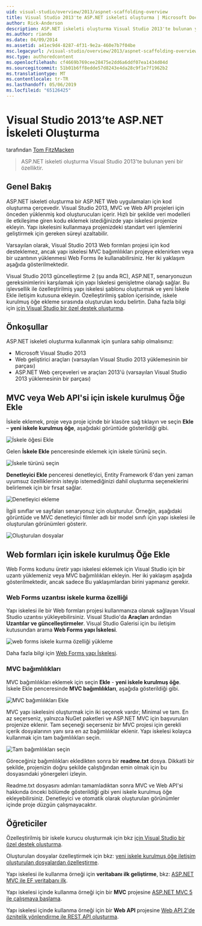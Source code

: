 ```yaml
---
uid: visual-studio/overview/2013/aspnet-scaffolding-overview
title: Visual Studio 2013'te ASP.NET iskeleti oluşturma | Microsoft Docs
author: Rick-Anderson
description: ASP.NET iskeleti oluşturma Visual Studio 2013'te bulunan yeni bir özelliktir.
ms.author: riande
ms.date: 04/09/2014
ms.assetid: a41ec9d4-8287-4f31-9e2a-460e7b7f04be
msc.legacyurl: /visual-studio/overview/2013/aspnet-scaffolding-overview
msc.type: authoredcontent
ms.openlocfilehash: cf4669b769cee28475e2dd6a6ddf07ea1434d04d
ms.sourcegitcommit: 51b01b6ff8edde57d8243e4da28c9f1e7f1962b2
ms.translationtype: MT
ms.contentlocale: tr-TR
ms.lasthandoff: 05/06/2019
ms.locfileid: "65126425"
---
```

# <a name="aspnet-scaffolding-in-visual-studio-2013"></a>Visual Studio 2013’te ASP.NET İskeleti Oluşturma

tarafından [Tom FitzMacken](https://github.com/tfitzmac)

> ASP.NET iskeleti oluşturma Visual Studio 2013'te bulunan yeni bir özelliktir.

## <a name="overview"></a>Genel Bakış

ASP.NET iskeleti oluşturma bir ASP.NET Web uygulamaları için kod oluşturma çerçevedir. Visual Studio 2013, MVC ve Web API projeleri için önceden yüklenmiş kod oluşturucuları içerir. Hızlı bir şekilde veri modelleri ile etkileşime giren kodu eklemek istediğinizde yapı iskelesi projenize ekleyin. Yapı iskelesini kullanmaya projenizdeki standart veri işlemlerini geliştirmek için gereken süreyi azaltabilir.

Varsayılan olarak, Visual Studio 2013 Web formları projesi için kod desteklemez, ancak yapı iskelesi MVC bağımlılıkları projeye eklenirken veya bir uzantının yüklenmesi Web Forms ile kullanabilirsiniz. Her iki yaklaşım aşağıda gösterilmektedir.

Visual Studio 2013 güncelleştirme 2 (şu anda RC), ASP.NET, senaryonuzun gereksinimlerini karşılamak için yapı İskelesi genişletme olanağı sağlar. Bu işlevsellik ile özelleştirilmiş yapı iskelesi şablonu oluşturmak ve yeni İskele Ekle iletişim kutusuna ekleyin. Özelleştirilmiş şablon içerisinde, iskele kurulmuş öğe ekleme sırasında oluşturulan kodu belirtin. Daha fazla bilgi için [için Visual Studio bir özel destek oluşturma](https://go.microsoft.com/fwlink/p/?LinkId=395029).

## <a name="prerequisites"></a>Önkoşullar

ASP.NET iskeleti oluşturma kullanmak için şunlara sahip olmalısınız:

- Microsoft Visual Studio 2013
- Web geliştirici araçları (varsayılan Visual Studio 2013 yüklemesinin bir parçası)
- ASP.NET Web çerçeveleri ve araçları 2013'ü (varsayılan Visual Studio 2013 yüklemesinin bir parçası)

## <a name="add-a-scaffolded-item-to-mvc-or-web-api"></a>MVC veya Web API'si için iskele kurulmuş Öğe Ekle

İskele eklemek, proje veya proje içinde bir klasöre sağ tıklayın ve seçin **Ekle** – **yeni iskele kurulmuş öğe**, aşağıdaki görüntüde gösterildiği gibi.

![İskele öğesi Ekle](aspnet-scaffolding-overview/_static/image1.png)

Gelen **İskele Ekle** penceresinde eklemek için iskele türünü seçin.

![İskele türünü seçin](aspnet-scaffolding-overview/_static/image2.png)

**Denetleyici Ekle** penceresi denetleyici, Entity Framework 6'dan yeni zaman uyumsuz özelliklerinin isteyip istemediğinizi dahil oluşturma seçeneklerini belirlemek için bir fırsat sağlar.

![Denetleyici ekleme](aspnet-scaffolding-overview/_static/image3.png)

İlgili sınıflar ve sayfaları senaryonuz için oluşturulur. Örneğin, aşağıdaki görüntüde ve MVC denetleyici filmler adlı bir model sınıfı için yapı iskelesi ile oluşturulan görünümleri gösterir.

![Oluşturulan dosyalar](aspnet-scaffolding-overview/_static/image4.png)

## <a name="add-a-scaffolded-item-to-web-forms"></a>Web formları için iskele kurulmuş Öğe Ekle

Web Forms kodunu üretir yapı iskelesi eklemek için Visual Studio için bir uzantı yüklemeniz veya MVC bağımlılıkları ekleyin. Her iki yaklaşım aşağıda gösterilmektedir, ancak sadece Bu yaklaşımlardan birini yapmanız gerekir.

### <a name="web-forms-scaffolding-extension"></a>Web Forms uzantısı iskele kurma özelliği

Yapı iskelesi ile bir Web formları projesi kullanmanıza olanak sağlayan Visual Studio uzantısı yükleyebilirsiniz. Visual Studio'da **Araçları** ardından **Uzantılar ve güncelleştirmeler**. Visual Studio Galerisi için bu iletişim kutusundan arama **Web Forms yapı İskelesi**.

![web forms iskele kurma özelliği yükleme](aspnet-scaffolding-overview/_static/image5.png)

Daha fazla bilgi için [Web Forms yapı İskelesi](https://go.microsoft.com/fwlink/p/?LinkId=396478).

### <a name="mvc-dependencies"></a>MVC bağımlılıkları

MVC bağımlılıkları eklemek için seçin **Ekle** - **yeni iskele kurulmuş öğe**. İskele Ekle penceresinde **MVC bağımlılıkları**, aşağıda gösterildiği gibi.

![MVC bağımlılıkları Ekle](aspnet-scaffolding-overview/_static/image6.png)

MVC yapı iskelesini oluşturmak için iki seçenek vardır; Minimal ve tam. En az seçerseniz, yalnızca NuGet paketleri ve ASP.NET MVC için başvuruları projenize eklenir. Tam seçeneği seçerseniz bir MVC projesi için gerekli içerik dosyalarının yanı sıra en az bağımlılıklar eklenir. Yapı iskelesi kolayca kullanmak için tam bağımlılıkları seçin.

![Tam bağımlılıkları seçin](aspnet-scaffolding-overview/_static/image7.png)

Göreceğiniz bağımlılıkları ekledikten sonra bir **readme.txt** dosya. Dikkatli bir şekilde, projenizin doğru şekilde çalıştığından emin olmak için bu dosyasındaki yönergeleri izleyin.

Readme.txt dosyasını adımları tamamladıktan sonra MVC ve Web API'si hakkında önceki bölümde gösterildiği gibi yeni iskele kurulmuş öğe ekleyebilirsiniz. Denetleyici ve otomatik olarak oluşturulan görünümler içinde proje düzgün çalışmayacaktır.

## <a name="tutorials"></a>Öğreticiler

Özelleştirilmiş bir iskele kurucu oluşturmak için bkz [için Visual Studio bir özel destek oluşturma](https://go.microsoft.com/fwlink/p/?LinkId=395029).

Oluşturulan dosyalar özelleştirmek için bkz: [yeni iskele kurulmuş öğe iletişim oluşturulan dosyalardan özelleştirme](https://blogs.msdn.com/b/webdev/archive/2013/12/26/how-to-customize-the-generated-files-from-the-new-scaffolded-item-dialog.aspx).

Yapı iskelesi ile kullanma örneği için **veritabanı ilk geliştirme**, bkz: [ASP.NET MVC ile EF veritabanı ilk](../../../mvc/overview/getting-started/database-first-development/setting-up-database.md).

Yapı iskelesi içinde kullanma örneği için bir **MVC** projesine [ASP.NET MVC 5 ile çalışmaya başlama](../../../mvc/overview/getting-started/introduction/getting-started.md).

Yapı iskelesi içinde kullanma örneği için bir **Web API** projesine [Web API 2'de öznitelik yönlendirme ile REST API oluşturma](../../../web-api/overview/web-api-routing-and-actions/create-a-rest-api-with-attribute-routing.md).
